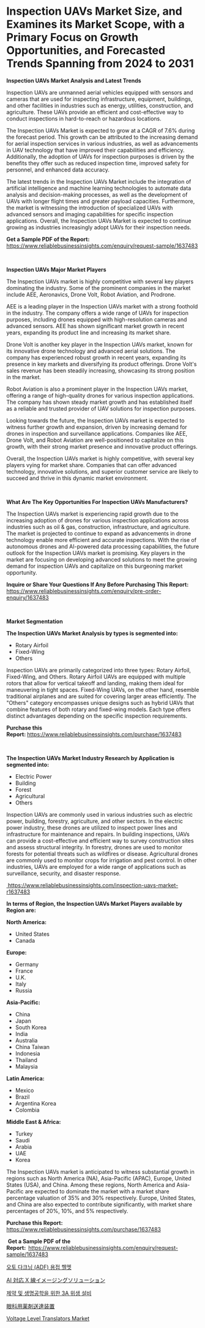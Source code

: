 <p><h1>Inspection UAVs Market Size, and Examines its Market Scope, with a Primary Focus on Growth Opportunities, and Forecasted Trends Spanning from 2024 to 2031</h1></p><p><strong>Inspection UAVs Market Analysis and Latest Trends</strong></p>
<p><p>Inspection UAVs are unmanned aerial vehicles equipped with sensors and cameras that are used for inspecting infrastructure, equipment, buildings, and other facilities in industries such as energy, utilities, construction, and agriculture. These UAVs provide an efficient and cost-effective way to conduct inspections in hard-to-reach or hazardous locations.</p><p>The Inspection UAVs Market is expected to grow at a CAGR of 7.6% during the forecast period. This growth can be attributed to the increasing demand for aerial inspection services in various industries, as well as advancements in UAV technology that have improved their capabilities and efficiency. Additionally, the adoption of UAVs for inspection purposes is driven by the benefits they offer such as reduced inspection time, improved safety for personnel, and enhanced data accuracy.</p><p>The latest trends in the Inspection UAVs Market include the integration of artificial intelligence and machine learning technologies to automate data analysis and decision-making processes, as well as the development of UAVs with longer flight times and greater payload capacities. Furthermore, the market is witnessing the introduction of specialized UAVs with advanced sensors and imaging capabilities for specific inspection applications. Overall, the Inspection UAVs Market is expected to continue growing as industries increasingly adopt UAVs for their inspection needs.</p></p>
<p><strong>Get a Sample PDF of the Report:&nbsp;</strong> <a href="https://www.reliablebusinessinsights.com/enquiry/request-sample/1637483">https://www.reliablebusinessinsights.com/enquiry/request-sample/1637483</a></p>
<p>&nbsp;</p>
<p><strong>Inspection UAVs Major Market Players</strong></p>
<p><p>The Inspection UAVs market is highly competitive with several key players dominating the industry. Some of the prominent companies in the market include AEE, Aeronavics, Drone Volt, Robot Aviation, and Prodrone.</p><p>AEE is a leading player in the Inspection UAVs market with a strong foothold in the industry. The company offers a wide range of UAVs for inspection purposes, including drones equipped with high-resolution cameras and advanced sensors. AEE has shown significant market growth in recent years, expanding its product line and increasing its market share.</p><p>Drone Volt is another key player in the Inspection UAVs market, known for its innovative drone technology and advanced aerial solutions. The company has experienced robust growth in recent years, expanding its presence in key markets and diversifying its product offerings. Drone Volt's sales revenue has been steadily increasing, showcasing its strong position in the market.</p><p>Robot Aviation is also a prominent player in the Inspection UAVs market, offering a range of high-quality drones for various inspection applications. The company has shown steady market growth and has established itself as a reliable and trusted provider of UAV solutions for inspection purposes.</p><p>Looking towards the future, the Inspection UAVs market is expected to witness further growth and expansion, driven by increasing demand for drones in inspection and surveillance applications. Companies like AEE, Drone Volt, and Robot Aviation are well-positioned to capitalize on this growth, with their strong market presence and innovative product offerings.</p><p>Overall, the Inspection UAVs market is highly competitive, with several key players vying for market share. Companies that can offer advanced technology, innovative solutions, and superior customer service are likely to succeed and thrive in this dynamic market environment.</p></p>
<p>&nbsp;</p>
<p><strong>What Are The Key Opportunities For Inspection UAVs Manufacturers?</strong></p>
<p><p>The Inspection UAVs market is experiencing rapid growth due to the increasing adoption of drones for various inspection applications across industries such as oil & gas, construction, infrastructure, and agriculture. The market is projected to continue to expand as advancements in drone technology enable more efficient and accurate inspections. With the rise of autonomous drones and AI-powered data processing capabilities, the future outlook for the Inspection UAVs market is promising. Key players in the market are focusing on developing advanced solutions to meet the growing demand for inspection UAVs and capitalize on this burgeoning market opportunity.</p></p>
<p><strong>Inquire or Share Your Questions If Any Before Purchasing This Report:</strong> <a href="https://www.reliablebusinessinsights.com/enquiry/pre-order-enquiry/1637483">https://www.reliablebusinessinsights.com/enquiry/pre-order-enquiry/1637483</a></p>
<p>&nbsp;</p>
<p><strong>Market Segmentation</strong></p>
<p><strong>The Inspection UAVs Market Analysis by types is segmented into:</strong></p>
<p><ul><li>Rotary Airfoil</li><li>Fixed-Wing</li><li>Others</li></ul></p>
<p><p>Inspection UAVs are primarily categorized into three types: Rotary Airfoil, Fixed-Wing, and Others. Rotary Airfoil UAVs are equipped with multiple rotors that allow for vertical takeoff and landing, making them ideal for maneuvering in tight spaces. Fixed-Wing UAVs, on the other hand, resemble traditional airplanes and are suited for covering larger areas efficiently. The "Others" category encompasses unique designs such as hybrid UAVs that combine features of both rotary and fixed-wing models. Each type offers distinct advantages depending on the specific inspection requirements.</p></p>
<p><strong>Purchase this Report:&nbsp;</strong><a href="https://www.reliablebusinessinsights.com/purchase/1637483">https://www.reliablebusinessinsights.com/purchase/1637483</a></p>
<p>&nbsp;</p>
<p><strong>The Inspection UAVs Market Industry Research by Application is segmented into:</strong></p>
<p><ul><li>Electric Power</li><li>Building</li><li>Forest</li><li>Agricultural</li><li>Others</li></ul></p>
<p><p>Inspection UAVs are commonly used in various industries such as electric power, building, forestry, agriculture, and other sectors. In the electric power industry, these drones are utilized to inspect power lines and infrastructure for maintenance and repairs. In building inspections, UAVs can provide a cost-effective and efficient way to survey construction sites and assess structural integrity. In forestry, drones are used to monitor forests for potential threats such as wildfires or disease. Agricultural drones are commonly used to monitor crops for irrigation and pest control. In other industries, UAVs are employed for a wide range of applications such as surveillance, security, and disaster response.</p></p>
<p><a href="https://www.reliablebusinessinsights.com/inspection-uavs-market-r1637483">&nbsp;https://www.reliablebusinessinsights.com/inspection-uavs-market-r1637483</a></p>
<p><strong>In terms of Region, the Inspection UAVs Market Players available by Region are:</strong></p>
<p>
    <p> <strong> North America: </strong>
        <ul>
            <li>United States</li>
            <li>Canada</li>
        </ul>
        </p> 
    <p> <strong> Europe: </strong>
        <ul>
            <li>Germany</li>
            <li>France</li>
            <li>U.K.</li>
            <li>Italy</li>
            <li>Russia</li>
        </ul>
        </p> 
    <p> <strong> Asia-Pacific: </strong>
        <ul>
            <li>China</li>
            <li>Japan</li>
            <li>South Korea</li>
            <li>India</li>
            <li>Australia</li>
            <li>China Taiwan</li>
            <li>Indonesia</li>
            <li>Thailand</li>
            <li>Malaysia</li>
        </ul>
        </p> 
    <p> <strong> Latin America: </strong>
        <ul>
            <li>Mexico</li>
            <li>Brazil</li>
            <li>Argentina Korea</li>
            <li>Colombia</li>
        </ul>
        </p> 
    <p> <strong> Middle East & Africa: </strong>
        <ul>
            <li>Turkey</li>
            <li>Saudi</li>
            <li>Arabia</li>
            <li>UAE</li>
            <li>Korea</li>
        </ul>
    </p>
    </p>
<p><p>The Inspection UAVs market is anticipated to witness substantial growth in regions such as North America (NA), Asia-Pacific (APAC), Europe, United States (USA), and China. Among these regions, North America and Asia-Pacific are expected to dominate the market with a market share percentage valuation of 35% and 30% respectively. Europe, United States, and China are also expected to contribute significantly, with market share percentages of 20%, 10%, and 5% respectively.</p></p>
<p><strong>Purchase this Report: </strong><a href="https://www.reliablebusinessinsights.com/purchase/1637483">https://www.reliablebusinessinsights.com/purchase/1637483</a></p>
<p>&nbsp;<strong>Get a Sample PDF of the Report:&nbsp;&nbsp;</strong><a href="https://www.reliablebusinessinsights.com/enquiry/request-sample/1637483">https://www.reliablebusinessinsights.com/enquiry/request-sample/1637483</a></p>
<p><strong></strong></p>
<p><p><a href="https://github.com/AlbertotDouglas44367/Market-Research-Report-List-2/blob/main/585274097636.md">오토 다크닝 (ADF) 용접 헬멧</a></p><p><a href="https://github.com/joaejkdzgyljvo6/Market-Research-Report-List-2/blob/main/587960392812.md">AI 対応 X 線イメージングソリューション</a></p><p><a href="https://medium.com/@koreycrooks2022/3a%EC%8B%9D%ED%92%88-%EB%B0%8F-%EC%83%9D%EB%AA%85%EA%B3%BC%ED%95%99-%EC%8B%9C%EC%9E%A5%EC%9A%A9-%EC%9C%84%EC%83%9D%EC%84%A4%EB%B9%84-%EA%B7%9C%EB%AA%A8-cagr-%ED%8A%B8%EB%A0%8C%EB%93%9C-2024-2030-3105569f1014">제약 및 생명공학을 위한 3A 위생 설비</a></p><p><a href="https://github.com/SkylarReilly36/Market-Research-Report-List-1/blob/main/790730692811.md">眼科用薬剤送達装置</a></p><p><a href="https://issuu.com/reportprime-2/docs/voltage-level-translators-market-size-2030.pptx">Voltage Level Translators Market</a></p></p>